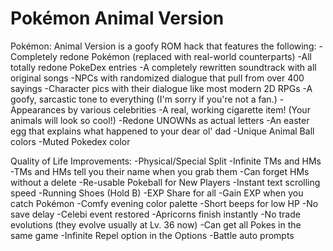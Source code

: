 # Pokémon Animal Version
Pokémon: Animal Version is a goofy ROM hack that features the following:
-Completely redone Pokémon (replaced with real-world counterparts)
-All totally redone PokeDex entries
-A completely rewritten soundtrack with all original songs
-NPCs with randomized dialogue that pull from over 400 sayings
-Character pics with their dialogue like most modern 2D RPGs
-A goofy, sarcastic tone to everything (I'm sorry if you're not a fan.)
-Appearances by various celebrities
-A real, working cigarette item! (Your animals will look so cool!)
-Redone UNOWNs as actual letters
-An easter egg that explains what happened to your dear ol' dad
-Unique Animal Ball colors
-Muted Pokedex color

Quality of Life Improvements:
-Physical/Special Split
-Infinite TMs and HMs
-TMs and HMs tell you their name when you grab them
-Can forget HMs without a delete
-Re-usable Pokeball for New Players
-Instant text scrolling speed
-Running Shoes (Hold B)
-EXP Share for all
-Gain EXP when you catch Pokémon
-Comfy evening color palette
-Short beeps for low HP
-No save delay
-Celebi event restored
-Apricorns finish instantly
-No trade evolutions (they evolve usually at Lv. 36 now)
-Can get all Pokes in the same game
-Infinite Repel option in the Options
-Battle auto prompts
